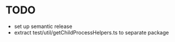 # TODO

- set up semantic release
- extract test/util/getChildProcessHelpers.ts to separate package
